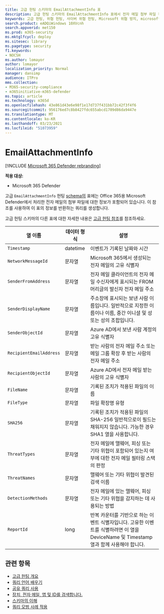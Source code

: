 ```yaml
---
title: 고급 헌팅 스키마의 EmailAttachmentInfo 표
description: 고급 헌팅 스키마의 EmailAttachmentInfo 표에서 전자 메일 첨부 파일 정보에 대해 알아봅니다.
keywords: 고급 헌팅, 위협 헌팅, 사이버 위협 헌팅, Microsoft 위협 방지, microsoft 365, mtp, m365, 검색, 쿼리, 원격 분석, 스마마 참조, kusto, 표, 열, 데이터 형식, 설명, EmailAttachmentInfo, 네트워크 메시지 ID, 보낸 사람, 받는 사람, 첨부 파일 ID, 첨부 파일 이름, 맬웨어 결과
search.product: eADQiWindows 10XVcnh
search.appverid: met150
ms.prod: m365-security
ms.mktglfcycl: deploy
ms.sitesec: library
ms.pagetype: security
f1.keywords:
- NOCSH
ms.author: lomayor
author: lomayor
localization_priority: Normal
manager: dansimp
audience: ITPro
mms.collection:
- M365-security-compliance
- m365initiative-m365-defender
ms.topic: article
ms.technology: m365d
ms.openlocfilehash: 43e861d43e6e98f1e17d737f431bb72c42f3f4f6
ms.sourcegitcommit: 956176ed7c8b8427fdc655abcd1709d86da9447e
ms.translationtype: MT
ms.contentlocale: ko-KR
ms.lasthandoff: 03/23/2021
ms.locfileid: "51073959"
---
```

# <a name="emailattachmentinfo"></a>EmailAttachmentInfo

[!INCLUDE [Microsoft 365 Defender rebranding](../includes/microsoft-defender.md)]


**적용 대상:**
- Microsoft 365 Defender



고급 `EmailAttachmentInfo` 헌팅 [schema의](advanced-hunting-overview.md) 표에는 Office 365용 Microsoft Defender에서 처리한 전자 메일의 첨부 파일에 대한 정보가 포함되어 있습니다. 이 참조를 사용하여 이 표의 정보를 반환하는 쿼리를 생성합니다.

고급 헌팅 스키마의 다른 표에 대한 자세한 내용은 [고급 헌팅 참조](advanced-hunting-schema-tables.md)를 참조하세요.

| 열 이름 | 데이터 형식 | 설명 |
|-------------|-----------|-------------|
| `Timestamp` | datetime | 이벤트가 기록된 날짜와 시간 |
| `NetworkMessageId` | 문자열 | Microsoft 365에서 생성되는 전자 메일의 고유 식별자 |
| `SenderFromAddress` | 문자열 | 전자 메일 클라이언트의 전자 메일 수신자에게 표시되는 FROM 머리글의 발신자 전자 메일 주소  |
| `SenderDisplayName` | 문자열 | 주소장에 표시되는 보낸 사람 이름입니다. 일반적으로 지정한 이름이나 이름, 중간 이니셜 및 성 또는 성의 조합입니다. |
| `SenderObjectId` | 문자열 | Azure AD에서 보낸 사람 계정의 고유 식별자 |
| `RecipientEmailAddress` | 문자열 | 받는 사람의 전자 메일 주소 또는 메일 그룹 확장 후 받는 사람의 전자 메일 주소 |
| `RecipientObjectId` | 문자열 | Azure AD에서 전자 메일 받는 사람의 고유 식별자 |
| `FileName` | 문자열 | 기록된 조치가 적용된 파일의 이름 |
| `FileType` | 문자열 | 파일 확장명 유형 |
| `SHA256` | 문자열 | 기록된 조치가 적용된 파일의 SHA-256 일반적으로이 필드는 채워지지 않습니다. 가능한 경우 SHA1 열을 사용합니다. |
| `ThreatTypes` | 문자열 | 전자 메일에 맬웨어, 피싱 또는 기타 위협이 포함되어 있는지 여부에 대한 전자 메일 필터링 스택의 판정 |
| `ThreatNames` | 문자열 | 맬웨어 또는 기타 위협이 발견된 검색 이름 |
| `DetectionMethods` | 문자열 | 전자 메일에 있는 맬웨어, 피싱 또는 기타 위협을 감지하는 데 사용되는 방법 |
| `ReportId` | long | 반복 카운터를 기반으로 하는 이벤트 식별자입니다. 고유한 이벤트를 식별하려면 이 열을 DeviceName 및 Timestamp 열과 함께 사용해야 합니다. |

## <a name="related-topics"></a>관련 항목
- [고급 헌팅 개요](advanced-hunting-overview.md)
- [쿼리 언어 배우기](advanced-hunting-query-language.md)
- [공유 쿼리 사용](advanced-hunting-shared-queries.md)
- [장치, 전자 메일, 앱 및 ID를 검색합니다.](advanced-hunting-query-emails-devices.md)
- [스키마의 이해](advanced-hunting-schema-tables.md)
- [쿼리 모범 사례 적용](advanced-hunting-best-practices.md)
